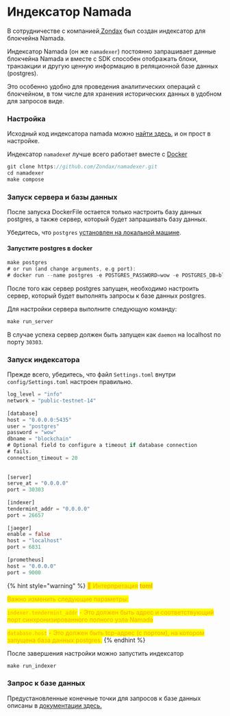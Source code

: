 # Индексатор Namada

В сотрудничестве с компанией[ Zondax](https://zondax.ch/) был создан индексатор для блокчейна Namada.

Индексатор Namada (он же `namadexer`) постоянно запрашивает данные блокчейна Namada и вместе с SDK способен отображать блоки, транзакции и другую ценную информацию в реляционной базе данных (postgres).

Это особенно удобно для проведения аналитических операций с блокчейном, в том числе для хранения исторических данных в удобном для запросов виде.

### Настройка

Исходный код индексатора namada можно [найти здесь](https://github.com/zondax/namadexer), и он прост в настройке.

Индексатор `namadexe`r лучше всего работает вместе с [Docker](../nachalo-raboty/ustanovit-namada/iz-docker.md)

```rust
git clone https://github.com/Zondax/namadexer.git
cd namadexer
make compose
```

### Запуск сервера и базы данных

После запуска DockerFile остается только настроить базу данных postgres, а также сервер, который будет запрашивать базу данных.

Убедитесь, что `postgres` [установлен на локальной машине](https://www.postgresql.org/download/).

#### Запустите postgres в docker

```rust
make postgres 
# or run (and change arguments, e.g port):
# docker run --name postgres -e POSTGRES_PASSWORD=wow -e POSTGRES_DB=blockchain -p 5432:5432 -d postgres
```

После того как сервер postgres запущен, необходимо настроить сервер, который будет выполнять запросы к базе данных postgres.

Для настройки сервера выполните следующую команду:

```rust
make run_server
```

В случае успеха сервер должен быть запущен как `daemon` на localhost по порту `30303`.

### Запуск индексатора

Прежде всего, убедитесь, что файл `Settings.toml` внутри `config/Settings.toml` настроен правильно.

```rust
log_level = "info"
network = "public-testnet-14"
 
[database]
host = "0.0.0.0:5435"
user = "postgres"
password = "wow"
dbname = "blockchain"
# Optional field to configure a timeout if database connection 
# fails.
connection_timeout = 20
 
 
[server]
serve_at = "0.0.0.0"
port = 30303
 
[indexer]
tendermint_addr = "0.0.0.0"
port = 26657
 
[jaeger]
enable = false
host = "localhost"
port = 6831
 
[prometheus]
host = "0.0.0.0"
port = 9000
```

{% hint style="warning" %}
<mark style="color:orange;">👀 Интерпретация</mark> <mark style="color:orange;">**toml**</mark>

<mark style="color:orange;">Важно изменить следующие параметры:</mark>

<mark style="color:orange;">`indexer.tendermint_addr`</mark> <mark style="color:orange;">- Это должен быть адрес и соответствующий порт синхронизированного полного узла Namada</mark>

<mark style="color:orange;">`database.host`</mark> <mark style="color:orange;">- Это должен быть tcp-адрес (с портом), на котором запущена база данных postgres.</mark>
{% endhint %}

После завершения настройки можно запустить индексатор

```rust
make run_indexer
```

### Запрос к базе данных

Предустановленные конечные точки для запросов к базе данных описаны в [документации здесь.](https://github.com/Zondax/namadexer/blob/main/docs/04-server.md)
